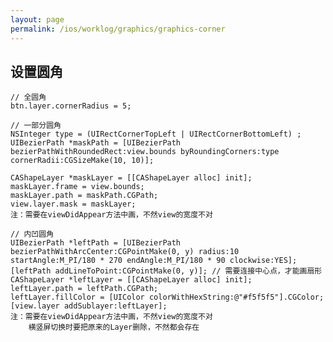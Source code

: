 ```yaml
---
layout: page
permalink: /ios/worklog/graphics/graphics-corner
---
```


## 设置圆角

    // 全圆角
    btn.layer.cornerRadius = 5;

    // 一部分圆角
    NSInteger type = (UIRectCornerTopLeft | UIRectCornerBottomLeft) ;
    UIBezierPath *maskPath = [UIBezierPath bezierPathWithRoundedRect:view.bounds byRoundingCorners:type cornerRadii:CGSizeMake(10, 10)];

    CAShapeLayer *maskLayer = [[CAShapeLayer alloc] init];
    maskLayer.frame = view.bounds;
    maskLayer.path = maskPath.CGPath;
    view.layer.mask = maskLayer;
    注：需要在viewDidAppear方法中画，不然view的宽度不对

    // 内凹圆角
    UIBezierPath *leftPath = [UIBezierPath bezierPathWithArcCenter:CGPointMake(0, y) radius:10 startAngle:M_PI/180 * 270 endAngle:M_PI/180 * 90 clockwise:YES];
    [leftPath addLineToPoint:CGPointMake(0, y)]; // 需要连接中心点，才能画扇形
    CAShapeLayer *leftLayer = [[CAShapeLayer alloc] init];
    leftLayer.path = leftPath.CGPath;
    leftLayer.fillColor = [UIColor colorWithHexString:@"#f5f5f5"].CGColor;
    [view.layer addSublayer:leftLayer];
    注：需要在viewDidAppear方法中画，不然view的宽度不对
        横竖屏切换时要把原来的Layer删除，不然都会存在

